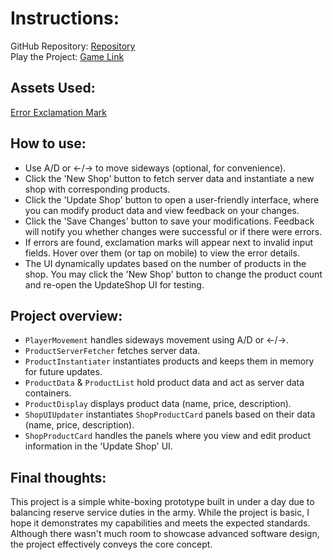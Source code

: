 # Instructions:
GitHub Repository: [Repository](https://github.com/ShaiNachshon/MocartHomeAssignment)  
Play the Project: [Game Link](https://play.unity.com/en/games/ef02483a-0a69-4370-9a7b-7653e49156a2/mocart-home-assignment)

## Assets Used:
[Error Exclamation Mark](https://www.flaticon.com/free-icon/exclamation-mark_8631570)

## How to use:
- Use A/D or ←/→ to move sideways (optional, for convenience).  
- Click the 'New Shop' button to fetch server data and instantiate a new shop with corresponding products.  
- Click the 'Update Shop' button to open a user-friendly interface, where you can modify product data and view feedback on your changes.  
- Click the 'Save Changes' button to save your modifications. Feedback will notify you whether changes were successful or if there were errors.  
- If errors are found, exclamation marks will appear next to invalid input fields. Hover over them (or tap on mobile) to view the error details.  
- The UI dynamically updates based on the number of products in the shop. You may click the 'New Shop' button to change the product count and re-open the UpdateShop UI for testing.  

## Project overview:
- `PlayerMovement` handles sideways movement using A/D or ←/→.  
- `ProductServerFetcher` fetches server data.  
- `ProductInstantiater` instantiates products and keeps them in memory for future updates.  
- `ProductData` & `ProductList` hold product data and act as server data containers.  
- `ProductDisplay` displays product data (name, price, description).  
- `ShopUIUpdater` instantiates `ShopProductCard` panels based on their data (name, price, description).  
- `ShopProductCard` handles the panels where you view and edit product information in the 'Update Shop' UI.  

## Final thoughts:
This project is a simple white-boxing prototype built in under a day due to balancing reserve service duties in the army. While the project is basic, I hope it demonstrates my capabilities and meets the expected standards. Although there wasn't much room to showcase advanced software design, the project effectively conveys the core concept.
